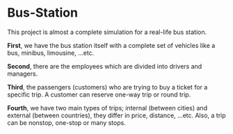 # Bus-Station

This project is almost a complete simulation for a real-life bus station. 

**First**, we have the bus station itself with a complete set of vehicles like a bus, minibus, limousine, ...etc. 

**Second**, there are the employees which are divided into drivers and managers. 

**Third**, the passengers (customers) who are trying to buy a ticket for a specific trip. A customer can reserve one-way trip or round trip.

**Fourth**, we have two main types of trips; internal (between cities) and external (between countries), they differ in price, distance, ...etc. Also, a trip can be nonstop, one-stop or many stops.

